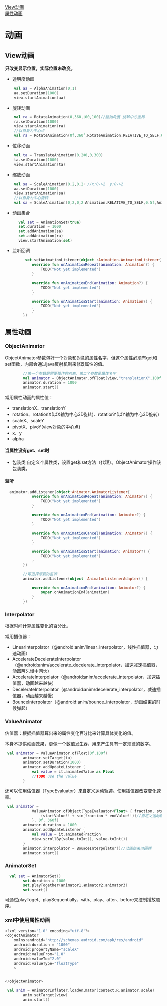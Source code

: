 [View动画](#1)   
[属性动画](#2)


# 动画
<h3 id="1"></h3>

## View动画
**只改变显示位置，实际位置未改变。**

- 透明度动画

```kotlin
	val aa = AlphaAnimation(0,1)
	aa.setDuration(1000)
	view.startAnimation(aa)
```
- 旋转动画

```kotlin
	val ra = RotateAnimation(0,360,100,100)//起始角度 旋转中心坐标
	ra.setDuration(1000)
	view.startAnimation(ra)
	//以自身为中心点
	val ra = RotateAnimation(0f,360f,RotateAnimation.RELATIVE_TO_SELF,0.5f,RotateAnimation.RELATIVE_TO_SELF,0.5f)
```
- 位移动画

```kotlin
	val ta = TranslateAnimation(0,200,0,300)
	ta.setDuration(1000)
	view.startAnimation(ta)
```

- 缩放动画

```kotlin
	val sa = ScaleAnimation(0,2,0,2) //x:0->2  y:0->2
	aa.setDuration(1000)
	view.startAnimation(sa)
	//以自身为中心旋转
	val sa = ScaleAnimation(0,2,0,2,Animation.RELATIVE_TO_SELF,0.5f,Animation.RELATIVE_TO_SELF,0.5f)
```

- 动画集合

```kotlin
	  val set = AnimationSet(true)
      set.duration = 1000
      set.addAnimation(sa)
      set.addAnimation(ra)
      view.startAnimation(set)
```


- 监听回调

```kotlin
	     set.setAnimationListener(object :Animation.AnimationListener{
            override fun onAnimationRepeat(animation: Animation?) {
                TODO("Not yet implemented")
            }

            override fun onAnimationEnd(animation: Animation?) {
                TODO("Not yet implemented")
            }

            override fun onAnimationStart(animation: Animation?) {
                TODO("Not yet implemented")
            }
        })

```

<h3 id="2"></h3>

## 属性动画
### ObjectAnimator
ObjectAnimator参数包好一个对象和对象的属性名字，但这个属性必须有get和set函数，内部会通过java反射机制来修改属性的值。

```kotlin
        //第一个参数是需要操作的对象，第二个参数是属性名字
        val animator = ObjectAnimator.ofFloat(view,"translationX",100f,200f,100f)
        animator.duration = 1000
        animator.start()

```
常用属性动画的属性值：

- translationX、translationY
- rotation、rotationX(以X轴为中心3D旋转)、rotationY(以Y轴为中心3D旋转)
- scaleX、scaleY
- pivotX、pivoY(view对象的中心点)
- x、y
- alpha

#### 当属性没有get、set时

- 包装类
自定义个属性类，设置get和set方法（代理）。ObjectAnimator操作该包装类。


#### 监听

```kotlin
  animator.addListener(object:Animator.AnimatorListener{
            override fun onAnimationRepeat(animation: Animator?) {
                TODO("Not yet implemented")
            }

            override fun onAnimationEnd(animation: Animator?) {
                TODO("Not yet implemented")
            }

            override fun onAnimationCancel(animation: Animator?) {
                TODO("Not yet implemented")
            }

            override fun onAnimationStart(animation: Animator?) {
                TODO("Not yet implemented")
            }
        })

        //可选择想要的监听
        animator.addListener(object: AnimatorListenerAdapter() {

            override fun onAnimationEnd(animation: Animator?) {
                super.onAnimationEnd(animation)
            }
        })

```

### Interpolator

根据时间计算属性变化的百分比。

常用插值器：

- LinearInterpolator（@android:anim/linear_interpolator，线性插值器，匀速动画）
- AccelerateDecelerateInterpolator（@android:anim/accelerate_decelerate_interpolator，加速减速插值器，动画两头慢中间快）  
- AccelerateInterpolator（@android:anim/accelerate_interpolator，加速插值器，动画越来越快）
- DecelerateInterpolator（@android:anim/decelerate_interpolator，减速插值器，动画越来越慢）
- BounceInterpolator（@android:anim/bounce_interpolator，动画结束的时候弹起）

### ValueAnimator

估值器：根据插值器算出来的属性变化百分比来计算具体变化的值。

本身不提供动画效果，更像一个数值发生器，用来产生具有一定规律的数字。

```kotlin
 val animator = ValueAnimator.ofFloat(0f,100f)
        animator.setTarget(tu)
        animator.setDuration(1000)
        animator.addUpdateListener {
            val value = it.animatedValue as Float
            //TODO use the value
        }
```

还可以使用估值器（TypeEvaluator）来自定义运动轨迹。使用插值器改变变化速率。


```kotlin
 val animator =
            ValueAnimator.ofObject(TypeEvaluator<Float> { fraction, startValue, endValue ->
                (startValue!! + sin(fraction * endValue!!))//自定义运动轨迹
            }, 0f, 360f)
        animator.duration = 1000
        animator.addUpdateListener {
            val value = it.animatedFraction
            view.scrollBy(value.toInt(), value.toInt())
        }
        animator.interpolator = BounceInterpolator()//动画结束时回弹
        animator.start()

```


### AnimatorSet

```kotlin
  val set = AnimatorSet()
        set.duration = 1000
        set.playTogether(animator1,animator2,animator3)
        set.start()

```
可通过playToget、playSequentially、with、play、after、before来控制播放顺序。

### xml中使用属性动画

```kotlin
<?xml version="1.0" encoding="utf-8"?>
<objectAnimator
    xmlns:android="http://schemas.android.com/apk/res/android"
    android:duration = "1000"
    android:propertyName="scaleX"
    android:valueFrom="1.0"
    android:valueTo="2.0"
    android:valueType="floatType"
    >


</objectAnimator>

 val anim = AnimatorInflater.loadAnimator(context,R.animator.scale)
        anim.setTarget(view)
        anim.start()

```
